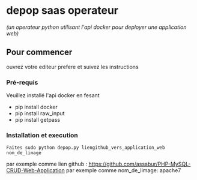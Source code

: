 # depop saas operateur
_(un operateur python utilisant l'api docker pour deployer une application web)_


## Pour commencer

ouvrez votre editeur prefere et suivez les instructions


### Pré-requis

Veuillez installé l'api docker en fesant

- pip install docker
- pip install raw_input
- pip install getpass


### Installation et execution

``Faites sudo python depop.py liengithub_vers_application_web nom_de_limage``

par exemple comme lien github : https://github.com/assabur/PHP-MySQL-CRUD-Web-Application 
par exemple comme nom_de_limage: apache7










